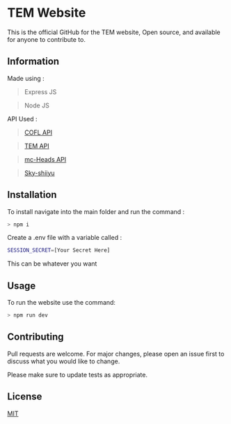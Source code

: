 # TEM Website

This is the official GitHub for the TEM website, Open source, and available for anyone to contribute to.

## Information

Made using :
> Express JS 

> Node JS

API Used :
> [COFL API](https://sky.coflnet.com/api/index.html)

> [TEM API](https://api.tem.cx/)

> [mc-Heads API](https://mc-heads.net/)

> [Sky-shiiyu](https://sky.shiiyu.moe/)

## Installation

To install navigate into the main folder and run the command :

```bash
> npm i
```
Create a .env file with a variable called :
```bash
SESSION_SECRET=[Your Secret Here]
```
This can be whatever you want

## Usage

To run the website use the command:
```javascript
> npm run dev
```

## Contributing
Pull requests are welcome. For major changes, please open an issue first to discuss what you would like to change.

Please make sure to update tests as appropriate.

## License
[MIT](https://choosealicense.com/licenses/mit/)